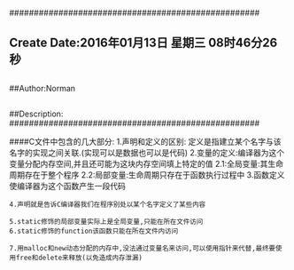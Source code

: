 ###################################################
## Create Date:2016年01月13日 星期三 08时46分26秒
##
##Author:Norman
##
##Description: 
###################################################

####C文件中包含的几大部分:
    1.声明和定义的区别:
        定义是指建立某个名字与该名字的实现之间关联.(实现可以是数据也可以是代码)
    2.变量的定义:编译器为这个变量分配内存空间,并且还可能为这块内存空间填上特定的值
        2.1:全局变量:其生命周期存在于整个程序
        2.2:局部变量:生命周期只存在于函数执行过程中
    3.函数定义使编译器为这个函数产生一段代码

    4.声明就是告诉C编译器我们在程序别处以某个名字定义了某些内容

    5.static修饰的局部变量实际上是全局变量,只能在所在文件访问
    6.static修饰的function该函数只能在所在文件内访问

    7.用malloc和new动态分配的内存中,没法通过变量名来访问,可以使用指针来代替,最终要使用free和delete来释放(以免造成内存泄漏)


